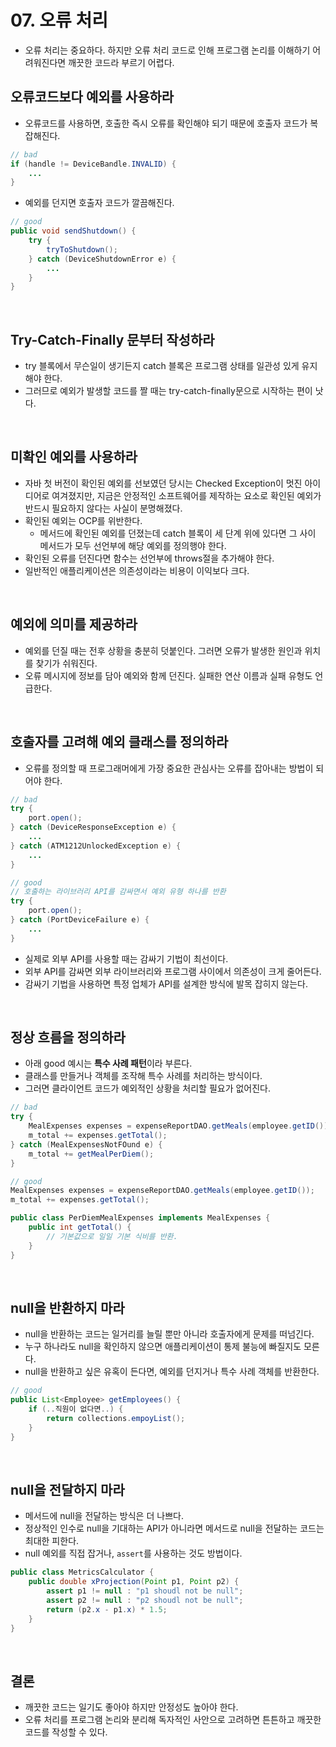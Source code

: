 # 07. 오류 처리
- 오류 처리는 중요하다. 하지만 오류 처리 코드로 인해 프로그램 논리를 이해하기 어려워진다면 깨끗한 코드라 부르기 어렵다.

## 오류코드보다 예외를 사용하라
- 오류코드를 사용하면, 호출한 즉시 오류를 확인해야 되기 때문에 호출자 코드가 복잡해진다.

```java
// bad
if (handle != DeviceBandle.INVALID) {
    ...
}
```

- 예외를 던지면 호출자 코드가 깔끔해진다.

```java
// good
public void sendShutdown() {
    try {
        tryToShutdown();
    } catch (DeviceShutdownError e) {
        ...
    }
}
```

</br>

## Try-Catch-Finally 문부터 작성하라
- try 블록에서 무슨일이 생기든지 catch 블록은 프로그램 상태를 일관성 있게 유지해야 한다.
- 그러므로 예외가 발생할 코드를 짤 때는 try-catch-finally문으로 시작하는 편이 낫다.

</br>

## 미확인 예외를 사용하라
- 자바 첫 버전이 확인된 예외를 선보였던 당시는 Checked Exception이 멋진 아이디어로 여겨졌지만, 지금은 안정적인 소프트웨어를 제작하는 요소로 확인된 예외가 반드시 필요하지 않다는 사실이 분명해졌다.
- 확인된 예외는 OCP를 위반한다.
  - 메서드에 확인된 예외를 던졌는데 catch 블록이 세 단계 위에 있다면 그 사이 메서드가 모두 선언부에 해당 예외를 정의행야 한다.
- 확인된 오류를 던진다면 함수는 선언부에 throws절을 추가해야 한다.
- 일반적인 애플리케이션은 의존성이라는 비용이 이익보다 크다.

<br>

## 예외에 의미를 제공하라
- 예외를 던질 때는 전후 상황을 충분히 덧붙인다. 그러면 오류가 발생한 원인과 위치를 찾기가 쉬워진다.
- 오류 메시지에 정보를 담아 예외와 함께 던진다. 실패한 연산 이름과 실패 유형도 언급한다.

</br>

## 호출자를 고려해 예외 클래스를 정의하라
- 오류를 정의할 때 프로그래머에게 가장 중요한 관심사는 오류를 잡아내는 방법이 되어야 한다.

```java
// bad
try {
    port.open();
} catch (DeviceResponseException e) {
    ...
} catch (ATM1212UnlockedException e) {
    ...
}

// good
// 호출하는 라이브러리 API를 감싸면서 예외 유형 하나를 반환
try {
    port.open();
} catch (PortDeviceFailure e) {
    ...
}
```

- 실제로 외부 API를 사용할 때는 감싸기 기법이 최선이다.
- 외부 API를 감싸면 외부 라이브러리와 프로그램 사이에서 의존성이 크게 줄어든다.
- 감싸기 기법을 사용하면 특정 업체가 API를 설계한 방식에 발목 잡히지 않는다.

</br>

## 정상 흐름을 정의하라
- 아래 good 예시는 **특수 사례 패턴**이라 부른다.
- 클래스를 만들거나 객체를 조작해 특수 사례를 처리하는 방식이다.
- 그러면 클라이언트 코드가 예외적인 상황을 처리할 필요가 없어진다.

```java
// bad
try {
    MealExpenses expenses = expenseReportDAO.getMeals(employee.getID());
    m_total += expenses.getTotal();
} catch (MealExpensesNotFOund e) {
    m_total += getMealPerDiem();
}

// good
MealExpenses expenses = expenseReportDAO.getMeals(employee.getID());
m_total += expenses.getTotal();

public class PerDiemMealExpenses implements MealExpenses {
    public int getTotal() {
        // 기본값으로 일일 기본 식비를 반환.
    }
}
```

</br>

## null을 반환하지 마라
- null을 반환하는 코드는 일거리를 늘릴 뿐만 아니라 호출자에게 문제를 떠넘긴다.
- 누구 하나라도 null을 확인하지 않으면 애플리케이션이 통제 불능에 빠질지도 모른다.
- null을 반환하고 싶은 유혹이 든다면, 예외를 던지거나 특수 사례 객체를 반환한다.

```java
// good
public List<Employee> getEmployees() {
    if (..직원이 없다면..) {
        return collections.empoyList();
    }
}
```

</br>

## null을 전달하지 마라
- 메서드에 null을 전달하는 방식은 더 나쁘다.
- 정상적인 인수로 null을 기대하는 API가 아니라면 메서드로 null을 전달하는 코드는 최대한 피한다.
- null 예외를 직접 잡거나, `assert`를 사용하는 것도 방법이다.

```java
public class MetricsCalculator {
    public double xProjection(Point p1, Point p2) {
        assert p1 != null : "p1 shoudl not be null";
        assert p2 != null : "p2 shoudl not be null";
        return (p2.x - p1.x) * 1.5;
    }
}
```

</br>

## 결론
- 깨끗한 코드는 일기도 좋아야 하지만 안정성도 높아야 한다.
- 오류 처리를 프로그램 논리와 분리해 독자적인 사안으로 고려하면 튼튼하고 깨끗한 코드를 작성할 수 있다.
